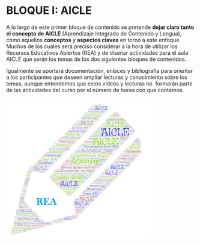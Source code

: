 # BLOQUE I: AICLE

A lo largo de este primer bloque de contenido se pretende **dejar claro tanto el concepto de AICLE** (Aprendizaje Integrado de Contenido y Lengua), como aquellos **conceptos** y **aspectos claves** en torno a este enfoque. Muchos de los cuales será preciso considerar a la hora de utilizar los Recursos Educativos Abiertos (REA) y de diseñar actividades para el aula AICLE que serán los temas de los dos siguientes bloques de contenidos.

Igualmente se aportará documentación, enlaces y bibliografía para orientar a los participantes que deseen ampliar lecturas y conocimiento sobre los temas, aunque entendemos que estos vídeos y lecturas no  formarán parte de las actividades del curso por el número de horas con que contamos.  

![Word cloud AICLE](img/REAaicle_14_07_16_B1_T1_Principios_v2_img1.png "AICLE word cloud")